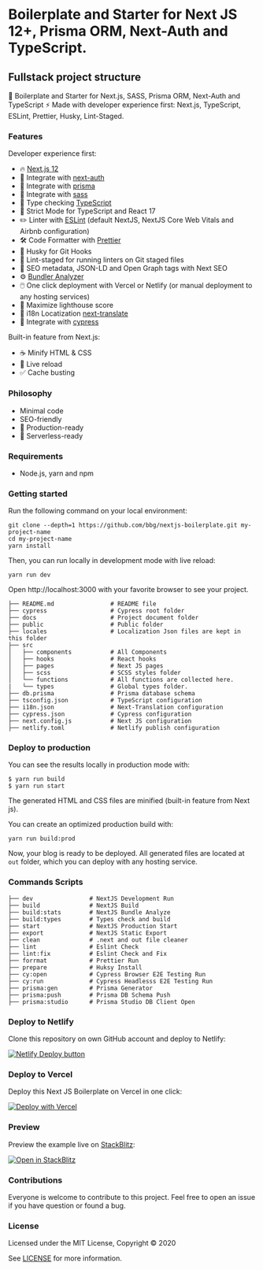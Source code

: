 # Boilerplate and Starter for Next JS 12+, Prisma ORM, Next-Auth and TypeScript.

## Fullstack project structure

🚀 Boilerplate and Starter for Next.js, SASS, Prisma ORM, Next-Auth and TypeScript ⚡️ Made with developer experience first: Next.js, TypeScript, ESLint, Prettier, Husky, Lint-Staged.

### Features

Developer experience first:

-   🔥 [Next.js 12](https://nextjs.org)
-   🦄 Integrate with [next-auth](https://next-auth.js.org/)
-   🦄 Integrate with [prisma](https://www.prisma.io/)
-   🎨 Integrate with [sass](https://sass-lang.com/)
-   🎉 Type checking [TypeScript](https://www.typescriptlang.org)
-   🦄 Strict Mode for TypeScript and React 17
-   ✏️ Linter with [ESLint](https://eslint.org) (default NextJS, NextJS Core Web Vitals and Airbnb configuration)
-   🛠 Code Formatter with [Prettier](https://prettier.io)
-   🦊 Husky for Git Hooks
-   🚫 Lint-staged for running linters on Git staged files
-   🤖 SEO metadata, JSON-LD and Open Graph tags with Next SEO
-   ⚙️ [Bundler Analyzer](https://www.npmjs.com/package/@next/bundle-analyzer)
-   🖱️ One click deployment with Vercel or Netlify (or manual deployment to any hosting services)
-   💯 Maximize lighthouse score
-   🤖 i18n Locatization [next-translate](https://github.com/vinissimus/next-translate)
-   🦄 Integrate with [cypress](https://https://www.cypress.io/)

Built-in feature from Next.js:

-   ☕ Minify HTML & CSS
-   💨 Live reload
-   ✅ Cache busting

### Philosophy

-   Minimal code
-   SEO-friendly
-   🚀 Production-ready
-   🚀 Serverless-ready

### Requirements

-   Node.js, yarn and npm

### Getting started

Run the following command on your local environment:

```
git clone --depth=1 https://github.com/bbg/nextjs-boilerplate.git my-project-name
cd my-project-name
yarn install
```

Then, you can run locally in development mode with live reload:

```
yarn run dev
```

Open http://localhost:3000 with your favorite browser to see your project.

```
├── README.md                # README file
├── cypress                  # Cypress root folder
├── docs                     # Project document folder
├── public                   # Public folder
├── locales                  # Localization Json files are kept in this folder
├── src
│   ├── components           # All Components
│   ├── hooks                # React hooks
│   ├── pages                # Next JS pages
│   ├── scss                 # SCSS styles folder
│   └── functions            # All functions are collected here.
|   └── types                # Global types folder.
├── db.prisma                # Prisma database schema
├── tsconfig.json            # TypeScript configuration
├── i18n.json                # Next-Translation configuration
├── cypress.json             # Cypress configuration
├── next.config.js           # Next JS configuration
├── netlify.toml             # Netlify publish configuration

```

### Deploy to production

You can see the results locally in production mode with:

```
$ yarn run build
$ yarn run start
```

The generated HTML and CSS files are minified (built-in feature from Next js).

You can create an optimized production build with:

```
yarn run build:prod
```

Now, your blog is ready to be deployed. All generated files are located at `out` folder, which you can deploy with any hosting service.

### Commands Scripts

```
├── dev                # NextJS Development Run
├── build              # NextJS Build
├── build:stats        # NextJS Bundle Analyze
├── build:types        # Types check and build
├── start              # NextJS Production Start
├── export             # NextJS Static Export
├── clean              # .next and out file cleaner
├── lint               # Eslint Check
├── lint:fix           # Eslint Check and Fix
├── forrmat            # Prettier Run
├── prepare            # Huksy Install
├── cy:open            # Cypress Browser E2E Testing Run
├── cy:run             # Cypress Headlesss E2E Testing Run
├── prisma:gen         # Prisma Generator
├── prisma:push        # Prisma DB Schema Push
├── prisma:studio      # Prisma Studio DB Client Open

```

### Deploy to Netlify

Clone this repository on own GitHub account and deploy to Netlify:

[![Netlify Deploy button](https://www.netlify.com/img/deploy/button.svg)](https://app.netlify.com/start/deploy?repository=https://github.com/bbg/nextjs-boilerplate.git)

### Deploy to Vercel

Deploy this Next JS Boilerplate on Vercel in one click:

[![Deploy with Vercel](https://vercel.com/button)](https://vercel.com/new/git/external?repository-url=https://github.com/bbg/nextjs-boilerplate.git)

### Preview

Preview the example live on [StackBlitz](http://stackblitz.com/):

[![Open in StackBlitz](https://developer.stackblitz.com/img/open_in_stackblitz.svg)](https://github.com/bbg/nextjs-boilerplate.git)

### Contributions

Everyone is welcome to contribute to this project. Feel free to open an issue if you have question or found a bug.

### License

Licensed under the MIT License, Copyright © 2020

See [LICENSE](LICENSE) for more information.
